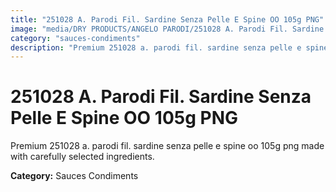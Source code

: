 ```yaml
---
title: "251028 A. Parodi Fil. Sardine Senza Pelle E Spine OO 105g PNG"
image: "media/DRY PRODUCTS/ANGELO PARODI/251028 A. Parodi Fil. Sardine Senza Pelle e Spine OO 105g_PNG.png"
category: "sauces-condiments"
description: "Premium 251028 a. parodi fil. sardine senza pelle e spine oo 105g png made with carefully selected ingredients."
---
```


# 251028 A. Parodi Fil. Sardine Senza Pelle E Spine OO 105g PNG

Premium 251028 a. parodi fil. sardine senza pelle e spine oo 105g png made with carefully selected ingredients.

**Category:** Sauces Condiments
